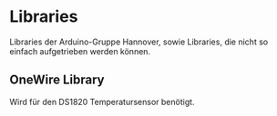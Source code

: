 ﻿# Libraries

Libraries der Arduino-Gruppe Hannover, sowie Libraries, die
nicht so einfach aufgetrieben werden können.

## OneWire Library 
Wird für den DS1820 Temperatursensor benötigt.